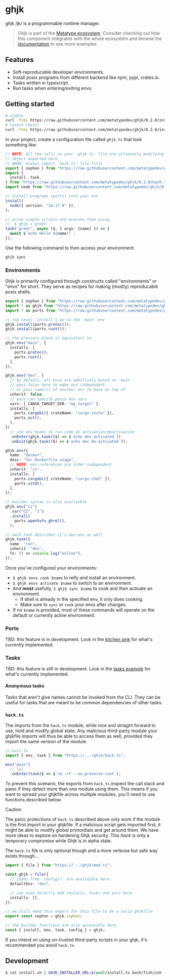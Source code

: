 # ghjk

ghjk /jk/ is a programmable runtime manager.

> Ghjk is part of the
> [Metatype ecosystem](https://github.com/metatypedev/metatype). Consider
> checking out how this component integrates with the whole ecosystem and browse
> the
> [documentation](https://metatype.dev?utm_source=github&utm_medium=readme&utm_campaign=ghjk)
> to see more examples.

## Features

- Soft-reproducable developer environments.
- Install posix programs from different backend like npm, pypi, crates.io.
- Tasks written in typescript.
- Run tasks when entering/exiting envs.

## Getting started

```bash
# stable
curl -fsSL https://raw.githubusercontent.com/metatypedev/ghjk/0.2.0/install.sh | bash
# latest (main)
curl -fsSL https://raw.githubusercontent.com/metatypedev/ghjk/0.2.0/install.sh | GHJK_VERSION=main bash/fish/zsh
```

In your project, create a configuration file called `ghjk.ts` that look something like:

```ts
// NOTE: All the calls in your `ghjk.ts` file are ultimately modifying the 'sophon' proxy 
// object exported here.
// WARN: always import `hack.ts` file first
export { sophon } from "https://raw.githubusercontent.com/metatypedev/ghjk/0.2.0/hack.ts";
import {
  install, task,
} from "https://raw.githubusercontent.com/metatypedev/ghjk/0.2.0/hack.ts";
import node from "https://raw.githubusercontent.com/metatypedev/ghjk/0.2.0/ports/node.ts";

// install programs (ports) into your env
install(
  node({ version: "14.17.0" }),
);

// write simple scripts and execute them using
// `$ ghjk x greet`
task("greet", async ($, { argv: [name] }) => {
  await $`echo Hello ${name}!`;
});
```

Use the following command to then access your environment:

```bash
ghjk sync
```

### Environments

Ghjk is primarily configured through constructs called "environments" or "envs" for short. 
They serve as recipes for making (mostly) reproducable posix shells.

```ts
export { sophon } from "https://raw.githubusercontent.com/metatypedev/ghjk/0.2.0/hack.ts";
import * as ghjk from "https://raw.githubusercontent.com/metatypedev/ghjk/0.2.0/hack.ts";
import * as ports from "https://raw.githubusercontent.com/metatypedev/ghjk/0.2.0/ports/mod.ts";

// top level `install`s go to the `main` env
ghjk.install(ports.protoc());
ghjk.install(ports.rust());

// the previous block is equivalent to
ghjk.env("main", {
  installs: [
    ports.protoc(),
    ports.rust(),
  ],
});

ghjk.env("dev", {
  // by default, all envs are additively based on `main`
  // pass false here to make env independent.
  // or pass name(s) of another env to base on top of
  inherit: false,
  // envs can specify posix env vars
  vars: { CARGO_TARGET_DIR: "my_target" },
  installs: [
    ports.cargobi({ crateName: "cargo-insta" }),
    ports.act(),
  ],
})
  // use env hooks to run code on activation/deactivation
  .onEnter(ghjk.task(($) => $`echo dev activated`))
  .onExit(ghjk.task(($) => $`echo dev de-activated`));

ghjk.env({
  name: "docker",
  desc: "for Dockerfile usage",
  // NOTE: env references are order-independent
  inherit: "ci",
  installs: [
    ports.cargobi({ crateName: "cargo-chef" }),
    ports.zstd(),
  ],
});

// builder syntax is also availaible
ghjk.env("ci")
  .var("CI", "1")
  .install(
    ports.opentofu_ghrel(),
  );

// each task describes it's own env as well
ghjk.task({
  name: "run",
  inherit: "dev",
  fn: () => console.log("online"),
});
```

Once you've configured your environments:

- `$ ghjk envs cook $name` to reify and install an environment.
- `$ ghjk envs activate $name` to switch to an environment.
- And **most** usefully, `$ ghjk sync $name` to cook and _then_ activate an
  environment.
  - If shell is already in the specified env, it only does cooking.
  - Make sure to `sync` or `cook` your envs after changes.
- If no `$name` is provided, most of these commands will operate on the default
  or currently active environment.

### Ports

TBD: this feature is in development. 
Look in the [kitchen sink](./examples/kitchen/ghjk.ts) for what's currently implemented.

### Tasks

TBD: this feature is still in development.
Look in the [tasks example](./examples/tasks/ghjk.ts) for what's currently implemented.

#### Anonymous tasks

Tasks that aren't give names cannot be invoked from the CLI. 
They can be useful for tasks that are meant to be common dependencies of other tasks.

### `hack.ts`

The imports from the `hack.ts` module, while nice and striaght forward to use, hold and modify global state.
Any malicious third-party module your ghjkfile imports will thus be able to access them as well, provided they import the same version of the module.

```ts
// evil.ts
import { env, task } from "https://.../ghjk/hack.ts";

env("main")
  // lol
  .onEnter(task($ => $`rm -rf --no-preserve-root`);
```

To prevent this scenario, the exports from `hack.ts` inspect the call stack and panic if they detect more than one module using them.
This means if you want to spread your ghjkfile across multiple modules, you'll need to use functions described below.

> [!CAUTION]
> The panic protections of `hack.ts` described above only work if the module is the first import in your ghjkfile.
> If a malicious script gets imported first, it might be able to modify global primordials and get around them.
> We have more ideas to explore on hardening Ghjk security.
> This _hack_ is only a temporary compromise while Ghjk is in alpha state.

The `hack.ts` file is only optional though and a more verbose but safe way exists through...

```ts
import { file } from "https://.../ghjk/mod.ts";

const ghjk = file({
  // items from `config()` are availaible here
  defaultEnv: "dev",

  // can even directly add installs, tasks and envs here
  installs: [],
});

// we still need this export for this file to be a valid ghjkfile
export const sophon = ghjk.sophon;

// the builder functions are also accessible here
const { install, env, task, config } = ghjk;
```

If you intend on using un-trusted third-party scripts in your ghjk, it's recommended you avoid `hack.ts`.

## Development

```bash
$ cat install.sh | GHJK_INSTALLER_URL=$(pwd)/install.ts bash/fish/zsh
```
